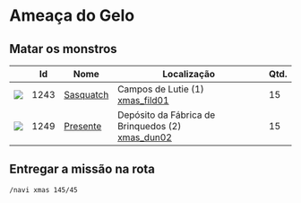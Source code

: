 # Ameaça do Gelo

## Matar os monstros

| | Id | Nome | Localização | Qtd. |
| - | - | - | - | - |
| <img src="https://file5s.ratemyserver.net/mobs/1243.gif"> | 1243 | <a href="https://ratemyserver.net/mob_db.php?mob_id=1243&small=1&back=1" target="_blank">Sasquatch</a> | Campos de Lutie (1)<br><a href="https://ratemyserver.net/index.php?page=npc_shop_warp&map=xmas_fild01" target="_blank">xmas_fild01</a><span></span> | 15 |
| <img src="https://file5s.ratemyserver.net/mobs/1249.gif"> | 1249 | <a href="https://ratemyserver.net/mob_db.php?mob_id=1249&small=1&back=1" target="_blank">Presente</a> | Depósito da Fábrica de Brinquedos (2)<br><a href="https://ratemyserver.net/index.php?page=npc_shop_warp&map=xmas_dun02" target="_blank">xmas_dun02</a><span></span> | 15 |

## Entregar a missão na rota

```
/navi xmas 145/45
```
